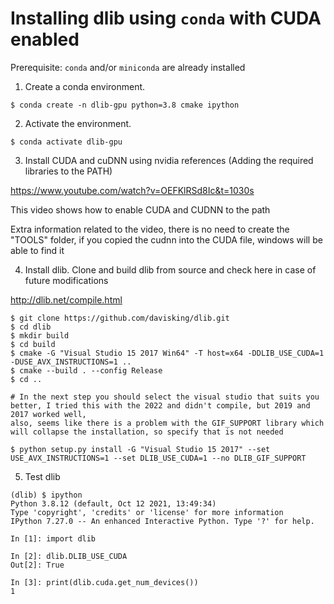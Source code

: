 # Installing dlib using `conda` with CUDA enabled

Prerequisite: `conda` and/or `miniconda` are already installed

1. Create a conda environment.
```console
$ conda create -n dlib-gpu python=3.8 cmake ipython
```

2. Activate the environment.
```console
$ conda activate dlib-gpu
```

3. Install CUDA and cuDNN using nvidia references (Adding the required libraries to the PATH)

https://www.youtube.com/watch?v=OEFKlRSd8Ic&t=1030s

This video shows how to enable CUDA and CUDNN to the path

Extra information related to the video, there is no need to create the "TOOLS" folder, if you copied the cudnn into the CUDA file, windows will be able to find it



4. Install dlib.
Clone and build dlib from source and check here in case of future modifications

http://dlib.net/compile.html


```console
$ git clone https://github.com/davisking/dlib.git
$ cd dlib
$ mkdir build
$ cd build
$ cmake -G "Visual Studio 15 2017 Win64" -T host=x64 -DDLIB_USE_CUDA=1 -DUSE_AVX_INSTRUCTIONS=1 ..
$ cmake --build . --config Release
$ cd ..

# In the next step you should select the visual studio that suits you better, I tried this with the 2022 and didn't compile, but 2019 and 2017 worked well,
also, seems like there is a problem with the GIF_SUPPORT library which will collapse the installation, so specify that is not needed

$ python setup.py install -G "Visual Studio 15 2017" --set USE_AVX_INSTRUCTIONS=1 --set DLIB_USE_CUDA=1 --no DLIB_GIF_SUPPORT
```

5. Test dlib
```console
(dlib) $ ipython
Python 3.8.12 (default, Oct 12 2021, 13:49:34)
Type 'copyright', 'credits' or 'license' for more information
IPython 7.27.0 -- An enhanced Interactive Python. Type '?' for help.

In [1]: import dlib

In [2]: dlib.DLIB_USE_CUDA
Out[2]: True

In [3]: print(dlib.cuda.get_num_devices())
1
```
